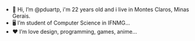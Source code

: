 - 👋 Hi, I’m @pduartp, i'm 22 years old and i live in Montes Claros, Minas Gerais.
- 🖥️ I’m student of Computer Science in IFNMG...
- ❤️ I’m love design, programming, games, anime...

<!---
pduartp/pduartp is a ✨ special ✨ repository because its `README.md` (this file) appears on your GitHub profile.
You can click the Preview link to take a look at your changes.
--->
